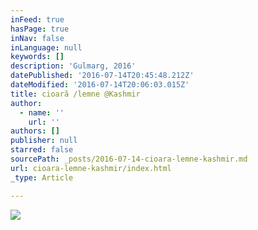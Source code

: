 ```yaml
---
inFeed: true
hasPage: true
inNav: false
inLanguage: null
keywords: []
description: 'Gulmarg, 2016'
datePublished: '2016-07-14T20:45:48.212Z'
dateModified: '2016-07-14T20:06:03.015Z'
title: cioară /lemne @Kashmir
author:
  - name: ''
    url: ''
authors: []
publisher: null
starred: false
sourcePath: _posts/2016-07-14-cioara-lemne-kashmir.md
url: cioara-lemne-kashmir/index.html
_type: Article

---
```

![](https://the-grid-user-content.s3-us-west-2.amazonaws.com/5df7d726-24a6-4b95-8d0a-a751171dd86c.jpg)